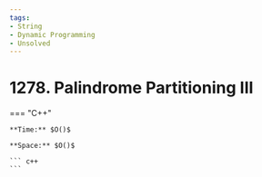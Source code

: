 ```yaml
---
tags:
- String
- Dynamic Programming
- Unsolved
---
```



# 1278. Palindrome Partitioning III

=== "C++"

    **Time:** $O()$

    **Space:** $O()$

    ``` c++
    ```
